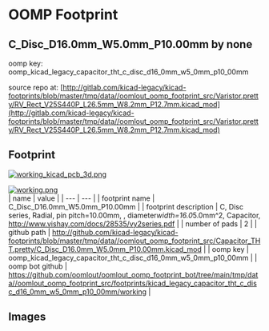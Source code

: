 # OOMP Footprint  
## C_Disc_D16.0mm_W5.0mm_P10.00mm  by none  
  
oomp key: oomp_kicad_legacy_capacitor_tht_c_disc_d16_0mm_w5_0mm_p10_00mm  
  
source repo at: [http://gitlab.com/kicad-legacy/kicad-footprints/blob/master/tmp/data//oomlout_oomp_footprint_src/Varistor.pretty/RV_Rect_V25S440P_L26.5mm_W8.2mm_P12.7mm.kicad_mod](http://gitlab.com/kicad-legacy/kicad-footprints/blob/master/tmp/data//oomlout_oomp_footprint_src/Varistor.pretty/RV_Rect_V25S440P_L26.5mm_W8.2mm_P12.7mm.kicad_mod)  
## Footprint  
  
[![working_kicad_pcb_3d.png](working_kicad_pcb_3d_600.png)](working_kicad_pcb_3d.png)  
  
[![working.png](working_600.png)](working.png)  
| name | value | 
| --- | --- | 
| footprint name | C_Disc_D16.0mm_W5.0mm_P10.00mm | 
| footprint description | C, Disc series, Radial, pin pitch=10.00mm, , diameter*width=16.0*5.0mm^2, Capacitor, http://www.vishay.com/docs/28535/vy2series.pdf | 
| number of pads | 2 | 
| github path | http://github.com/kicad-legacy/kicad-footprints/blob/master/tmp/data//oomlout_oomp_footprint_src/Capacitor_THT.pretty/C_Disc_D16.0mm_W5.0mm_P10.00mm.kicad_mod | 
| oomp key | oomp_kicad_legacy_capacitor_tht_c_disc_d16_0mm_w5_0mm_p10_00mm | 
| oomp bot github | https://github.com/oomlout/oomlout_oomp_footprint_bot/tree/main/tmp/data//oomlout_oomp_footprint_src/footprints/kicad_legacy_capacitor_tht_c_disc_d16_0mm_w5_0mm_p10_00mm/working | 
## Images  
